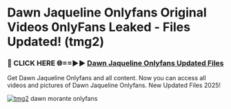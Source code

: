 # Dawn Jaqueline Onlyfans Original Videos 0nlyFans Leaked - Files Updated! (tmg2)

<h3>🔴 CLICK HERE 🌐==►► <a href="https://tinyurl.com/2wckxsce" rel="nofollow">Dawn Jaqueline Onlyfans Updated Files</a></h3>

Get Dawn Jaqueline Onlyfans and all content. Now you can access all videos and pictures of Dawn Jaqueline Onlyfans. New Updated Files 2025!

[![tmg2](https://i.imgur.com/AFduVYN.gif)](https://tinyurl.com/2wckxsce)
dawn morante onlyfans
